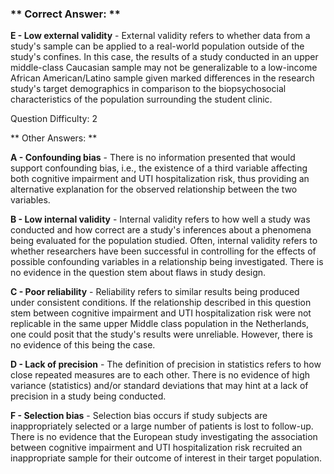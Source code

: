 ### ** Correct Answer: **

**E - Low external validity** - External validity refers to whether data from a study's sample can be applied to a real-world population outside of the study's confines. In this case, the results of a study conducted in an upper middle-class Caucasian sample may not be generalizable to a low-income African American/Latino sample given marked differences in the research study's target demographics in comparison to the biopsychosocial characteristics of the population surrounding the student clinic.

Question Difficulty: 2

** Other Answers: **

**A - Confounding bias** - There is no information presented that would support confounding bias, i.e., the existence of a third variable affecting both cognitive impairment and UTI hospitalization risk, thus providing an alternative explanation for the observed relationship between the two variables.

**B - Low internal validity** - Internal validity refers to how well a study was conducted and how correct are a study's inferences about a phenomena being evaluated for the population studied. Often, internal validity refers to whether researchers have been successful in controlling for the effects of possible confounding variables in a relationship being investigated. There is no evidence in the question stem about flaws in study design.

**C - Poor reliability** - Reliability refers to similar results being produced under consistent conditions. If the relationship described in this question stem between cognitive impairment and UTI hospitalization risk were not replicable in the same upper Middle class population in the Netherlands, one could posit that the study's results were unreliable. However, there is no evidence of this being the case.

**D - Lack of precision** - The definition of precision in statistics refers to how close repeated measures are to each other. There is no evidence of high variance (statistics) and/or standard deviations that may hint at a lack of precision in a study being conducted.

**F - Selection bias** - Selection bias occurs if study subjects are inappropriately selected or a large number of patients is lost to follow-up. There is no evidence that the European study investigating the association between cognitive impairment and UTI hospitalization risk recruited an inappropriate sample for their outcome of interest in their target population.

